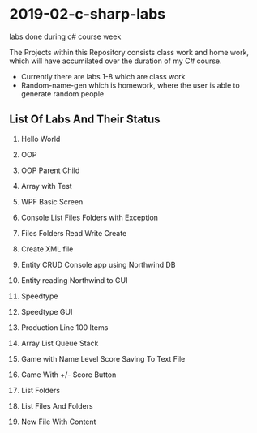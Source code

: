 # 2019-02-c-sharp-labs
labs done during c# course week

The Projects within this Repository consists class work and home work, which will have accumilated
over the duration of my C# course. 
- Currently there are labs 1-8 which are class work
- Random-name-gen which is homework, where the user is able to generate random people

## List Of Labs And Their Status
1. Hello World

2. OOP

3. OOP Parent Child

4. Array with Test

5. WPF Basic Screen

6. Console List Files Folders with Exception

7. Files Folders Read Write Create

8. Create XML file

9. Entity CRUD Console app using Northwind DB

10. Entity reading Northwind to GUI

101. Speedtype

102. Speedtype GUI

103. Production Line 100 Items

104. Array List Queue Stack

105. Game with Name Level Score Saving To Text File

106. Game With +/- Score Button

107. List Folders

108. List Files And Folders

109. New File With Content

 
